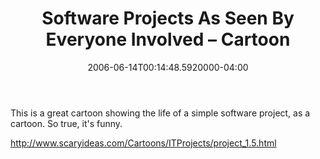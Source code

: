 ﻿---
title: Software Projects As Seen By Everyone Involved – Cartoon
date: "2006-06-14T00:14:48.5920000-04:00"
description: This is a great cartoon showing the life of a simple software
featuredImage: /img/default-post-image.jpg
---

This is a great cartoon showing the life of a simple software project, as a cartoon. So true, it's funny.

<http://www.scaryideas.com/Cartoons/ITProjects/project_1.5.html>

